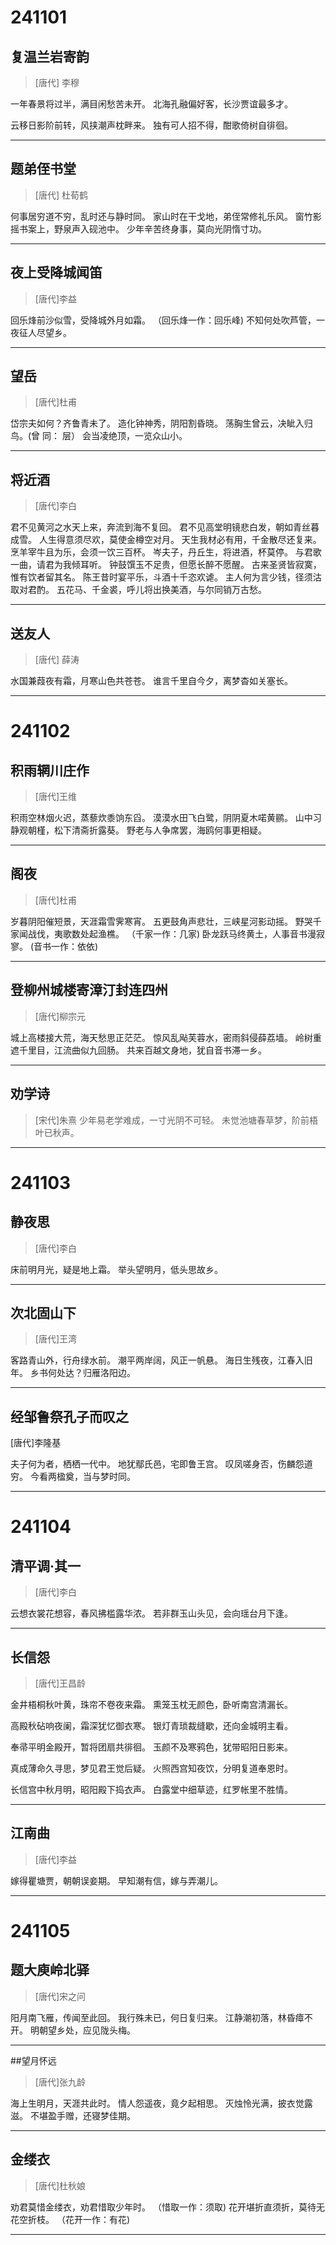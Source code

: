 # 241101

## 复温兰岩寄韵

> [唐代] 李穆 

一年春景将过半，满目闲愁苦未开。
北海孔融偏好客，长沙贾谊最多才。

云移日影阶前转，风挟潮声枕畔来。
独有可人招不得，酣歌倚树自徘徊。

*******

## 题弟侄书堂 

>[唐代] 杜荀鹤 

何事居穷道不穷，乱时还与静时同。 
家山时在干戈地，弟侄常修礼乐风。 
窗竹影摇书案上，野泉声入砚池中。 
少年辛苦终身事，莫向光阴惰寸功。

***

## 夜上受降城闻笛

>[唐代]李益 

回乐烽前沙似雪，受降城外月如霜。 
（回乐烽一作：回乐峰) 
不知何处吹芦管，一夜征人尽望乡。

***

## 望岳

>[唐代]杜甫 

岱宗夫如何？齐鲁青未了。 
造化钟神秀，阴阳割昏晓。 
荡胸生曾云，决眦入归鸟。(曾 同： 层） 
会当凌绝顶，一览众山小。

***

## 将近酒

>[唐代]李白

君不见黄河之水天上来，奔流到海不复回。 
君不见高堂明镜悲白发，朝如青丝暮成雪。
人生得意须尽欢，莫使金樽空对月。 
天生我材必有用，千金散尽还复来。 
烹羊宰牛且为乐，会须一饮三百杯。 
岑夫子，丹丘生，将进酒，杯莫停。 
与君歌一曲，请君为我倾耳听。 
钟鼓馔玉不足贵，但愿长醉不愿醒。 
古来圣贤皆寂寞，惟有饮者留其名。 
陈王昔时宴平乐，斗酒十千恣欢谑。 
主人何为言少钱，径须沽取对君酌。 
五花马、千金裘，呼儿将出换美酒，与尔同销万古愁。

***

## 送友人 

>[唐代] 薛涛 

水国兼葭夜有霜，月寒山色共苍苍。 
谁言千里自今夕，离梦杳如关塞长。

***

# 241102

## 积雨辋川庄作 

>[唐代]王维 

积雨空林烟火迟，蒸藜炊黍饷东舀。 
漠漠水田飞白鹭，阴阴夏木喏黄鹂。 
山中习静观朝槿，松下清斋折露葵。 
野老与人争席罢，海鸥何事更相疑。

***

## 阁夜 

>[唐代]杜甫 

岁暮阴阳催短景，天涯霜雪霁寒宵。 
五更鼓角声悲壮，三峡星河影动摇。 
野哭千家闻战伐，夷歌数处起渔樵。 
（千家一作：几家) 
卧龙跃马终黄土，人事音书漫寂寥。
 (音书一作：依依)

***

## 登柳州城楼寄漳汀封连四州 

>[唐代]柳宗元 

城上高楼接大荒，海天愁思正茫茫。 
惊风乱飐芙蓉水，密雨斜侵薛荔墙。 
岭树重遮千里目，江流曲似九回肠。 
共来百越文身地，犹自音书滞一乡。

***

## 劝学诗 

>[宋代]朱熹 
少年易老学难成，一寸光阴不可轻。 
未觉池塘春草梦，阶前梧叶已秋声。

***

# 241103

## 静夜思

>[唐代]李白 

床前明月光，疑是地上霜。 
举头望明月，低头思故乡。

***

## 次北固山下 

>[唐代]王湾 

客路青山外，行舟绿水前。 
潮平两岸阔，风正一帆悬。 
海日生残夜，江春入旧年。 
乡书何处达？归雁洛阳边。

***

## 经邹鲁祭孔子而叹之 

[唐代]李隆基 

夫子何为者，栖栖一代中。 
地犹鄢氏邑，宅即鲁王宫。 
叹凤嗟身否，伤麟怨道穷。 
今看两楹奠，当与梦时同。

***

# 241104

## 清平调·其一 
>[唐代]李白 

云想衣裳花想容，春风拂槛露华浓。 
若非群玉山头见，会向瑶台月下逢。

***

## 长信怨 
>[唐代]王昌龄 

金井梧桐秋叶黄，珠帘不卷夜来霜。 
熏笼玉枕无颜色，卧听南宫清漏长。 

高殿秋砧响夜阑，霜深犹忆御衣寒。 
银灯青琐裁缝歇，还向金城明主看。 

奉帚平明金殿开，暂将团扇共徘徊。 
玉颜不及寒鸦色，犹带昭阳日影来。 

真成薄命久寻思，梦见君王觉后疑。 
火照西宫知夜饮，分明复道奉恩时。 

长信宫中秋月明，昭阳殿下捣衣声。 
白露堂中细草迹，红罗帐里不胜情。

***

## 江南曲  
>[唐代]李益 

嫁得瞿塘贾，朝朝误妾期。 
早知潮有信，嫁与弄潮儿。

***

# 241105

## 题大庾岭北驿 
>[唐代]宋之问 

阳月南飞雁，传闻至此回。 
我行殊未已，何日复归来。 
江静潮初落，林昏瘴不开。 
明朝望乡处，应见陇头梅。

***

##望月怀远 
>[唐代]张九龄 

海上生明月，天涯共此时。 
情人怨遥夜，竟夕起相思。 
灭烛怜光满，披衣觉露滋。 
不堪盈手赠，还寝梦佳期。

***

## 金缕衣
>[唐代]杜秋娘 

劝君莫惜金缕衣，劝君惜取少年时。
（惜取一作：须取) 
花开堪折直须折，莫待无花空折枝。 
（花开一作：有花)

***
